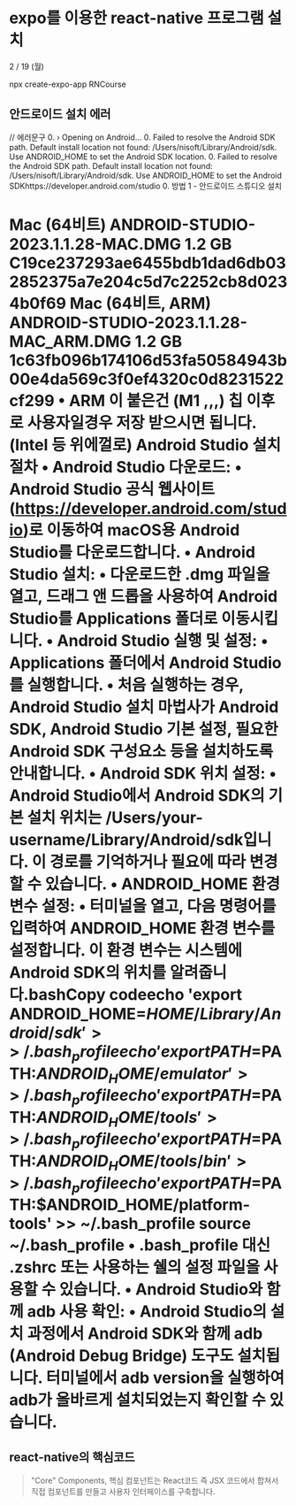 # expo를 이용한 react-native 프로그램 설치

2 / 19 (월)

npx create-expo-app RNCourse

## 안드로이드 설치 에러

// 에러문구 0. › Opening on Android... 0. Failed to resolve the Android SDK path. Default install location not found: /Users/nisoft/Library/Android/sdk. Use ANDROID_HOME to set the Android SDK location. 0. Failed to resolve the Android SDK path. Default install location not found: /Users/nisoft/Library/Android/sdk. Use ANDROID_HOME to set the Android SDKhttps://developer.android.com/studio 0. 방법 1 - 안드로이드 스튜디오 설치

Mac
(64비트)
ANDROID-STUDIO-2023.1.1.28-MAC.DMG
1.2 GB
C19ce237293ae6455bdb1dad6db032852375a7e204c5d7c2252cb8d0234b0f69
Mac
(64비트, ARM)
ANDROID-STUDIO-2023.1.1.28-MAC_ARM.DMG
1.2 GB
1c63fb096b174106d53fa50584943b00e4da569c3f0ef4320c0d8231522cf299
• ARM 이 붙은건 (M1 ,,,) 칩 이후로 사용자일경우 저장 받으시면 됩니다. (Intel 등 위에껄로)
Android Studio 설치 절차
• Android Studio 다운로드:
• Android Studio 공식 웹사이트(https://developer.android.com/studio)로 이동하여 macOS용 Android Studio를 다운로드합니다.
• Android Studio 설치:
• 다운로드한 .dmg 파일을 열고, 드래그 앤 드롭을 사용하여 Android Studio를 Applications 폴더로 이동시킵니다.
• Android Studio 실행 및 설정:
• Applications 폴더에서 Android Studio를 실행합니다.
• 처음 실행하는 경우, Android Studio 설치 마법사가 Android SDK, Android Studio 기본 설정, 필요한 Android SDK 구성요소 등을 설치하도록 안내합니다.
• Android SDK 위치 설정:
• Android Studio에서 Android SDK의 기본 설치 위치는 /Users/your-username/Library/Android/sdk입니다. 이 경로를 기억하거나 필요에 따라 변경할 수 있습니다.
• ANDROID_HOME 환경 변수 설정:
• 터미널을 열고, 다음 명령어를 입력하여 ANDROID_HOME 환경 변수를 설정합니다. 이 환경 변수는 시스템에 Android SDK의 위치를 알려줍니다.bashCopy codeecho 'export ANDROID_HOME=$HOME/Library/Android/sdk' >> ~/.bash_profile echo 'export PATH=$PATH:$ANDROID_HOME/emulator' >> ~/.bash_profile echo 'export PATH=$PATH:$ANDROID_HOME/tools' >> ~/.bash_profile echo 'export PATH=$PATH:$ANDROID_HOME/tools/bin' >> ~/.bash_profile echo 'export PATH=$PATH:$ANDROID_HOME/platform-tools' >> ~/.bash_profile source ~/.bash_profile
• .bash_profile 대신 .zshrc 또는 사용하는 쉘의 설정 파일을 사용할 수 있습니다.
• Android Studio와 함께 adb 사용 확인:
• Android Studio의 설치 과정에서 Android SDK와 함께 adb (Android Debug Bridge) 도구도 설치됩니다. 터미널에서 adb version을 실행하여 adb가 올바르게 설치되었는지 확인할 수 있습니다.
===

## react-native의 핵심코드

> "Core" Components, 핵심 컴포넌트는 React코드 즉 JSX 코드에서 합쳐서 직접 컴포넌트를 만들고 사용자 인터페이스를 구축합니다.
